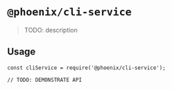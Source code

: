 # `@phoenix/cli-service`

> TODO: description

## Usage

```
const cliService = require('@phoenix/cli-service');

// TODO: DEMONSTRATE API
```
